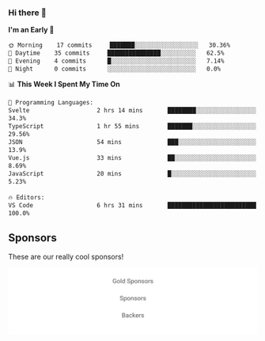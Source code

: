 ### Hi there 👋

<!--
**alexanderniebuhr/alexanderniebuhr** is a ✨ _special_ ✨ repository because its `README.md` (this file) appears on your GitHub profile.

Here are some ideas to get you started:

- 🔭 I’m currently working on ...
- 🌱 I’m currently learning ...
- 👯 I’m looking to collaborate on ...
- 🤔 I’m looking for help with ...
- 💬 Ask me about ...
- 📫 How to reach me: ...
- 😄 Pronouns: ...
- ⚡ Fun fact: ...
-->

<!--START_SECTION:waka-->
**I'm an Early 🐤** 

```text
🌞 Morning    17 commits     ███████░░░░░░░░░░░░░░░░░░   30.36% 
🌆 Daytime    35 commits     ███████████████░░░░░░░░░░   62.5% 
🌃 Evening    4 commits      █░░░░░░░░░░░░░░░░░░░░░░░░   7.14% 
🌙 Night      0 commits      ░░░░░░░░░░░░░░░░░░░░░░░░░   0.0%

```


📊 **This Week I Spent My Time On** 

```text
💬 Programming Languages: 
Svelte                   2 hrs 14 mins       ████████░░░░░░░░░░░░░░░░░   34.3% 
TypeScript               1 hr 55 mins        ███████░░░░░░░░░░░░░░░░░░   29.56% 
JSON                     54 mins             ███░░░░░░░░░░░░░░░░░░░░░░   13.9% 
Vue.js                   33 mins             ██░░░░░░░░░░░░░░░░░░░░░░░   8.69% 
JavaScript               20 mins             █░░░░░░░░░░░░░░░░░░░░░░░░   5.23%

🔥 Editors: 
VS Code                  6 hrs 31 mins       █████████████████████████   100.0%

```


<!--END_SECTION:waka-->

## Sponsors

These are our really cool sponsors!

<!-- sponsors -->

<!-- sponsors -->

<p align="center">
  <a href="https://github.com/sponsors/alexanderniebuhr">
    <img src='./sponsors.svg'/>
  </a>
</p>
